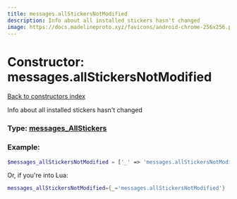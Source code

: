 ```yaml
---
title: messages.allStickersNotModified
description: Info about all installed stickers hasn't changed
image: https://docs.madelineproto.xyz/favicons/android-chrome-256x256.png
---
```

# Constructor: messages.allStickersNotModified  
[Back to constructors index](index.md)



Info about all installed stickers hasn't changed




### Type: [messages\_AllStickers](../types/messages_AllStickers.md)


### Example:

```php
$messages_allStickersNotModified = ['_' => 'messages.allStickersNotModified'];
```  


Or, if you're into Lua:

```lua
messages_allStickersNotModified={_='messages.allStickersNotModified'}

```


